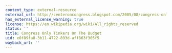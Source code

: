 ```yaml
---
content_type: external-resource
external_url: http://centeroncongress.blogspot.com/2005/08/congress-only-tinkers-on-budget.html
has_external_license_warning: true
license: https://en.wikipedia.org/wiki/All_rights_reserved
status: ''
title: Congress Only Tinkers On The Budget
uid: e0f89fa8-3b11-4722-893d-aff863f305f5
wayback_url: ''
---
```

